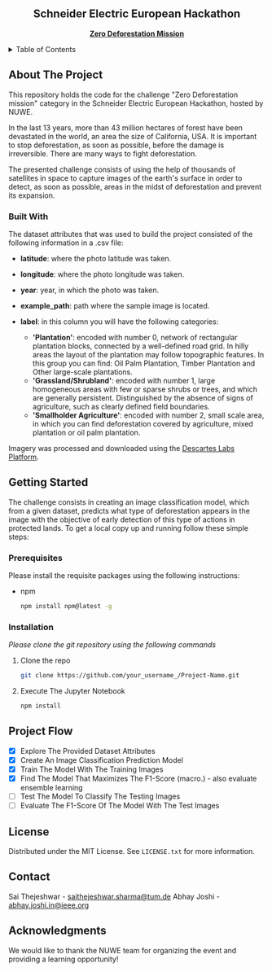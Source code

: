 <br />
  <h2 align="center">Schneider Electric European Hackathon</h1>
  <p align="center">
    <a href="https://nuwe.io/dev/event/schneider-electric-european-hackathon"><strong>Zero Deforestation Mission</strong></a>
    <br />
  </p>
</div>

<!-- TABLE OF CONTENTS -->
<details>
  <summary>Table of Contents</summary>
  <ol>
    <li>
      <a href="#about-the-project">About The Project</a>
      <ul>
        <li><a href="#built-with">Built With</a></li>
      </ul>
    </li>
    <li>
      <a href="#getting-started">Getting Started</a>
      <ul>
        <li><a href="#prerequisites">Prerequisites</a></li>
        <li><a href="#installation">Installation</a></li>
      </ul>
    </li>
    <li><a href="#project-flow">Project Flow</a></li>
    <li><a href="#license">License</a></li>
    <li><a href="#contact">Contact</a></li>
    <li><a href="#acknowledgments">Acknowledgments</a></li>
  </ol>
</details>



<!-- ABOUT THE PROJECT -->
## About The Project

This repository holds the code for the challenge "Zero Deforestation mission" category in the Schneider Electric European Hackathon, hosted by NUWE.

In the last 13 years, more than 43 million hectares of forest have been devastated in the world, an area the size of California, USA. It is important to stop deforestation, as soon as possible, before the damage is irreversible. There are many ways to fight deforestation. 

The presented challenge consists of using the help of thousands of satellites in space to capture images of the earth's surface in order to detect, as soon as possible, areas in the midst of deforestation and prevent its expansion.

### Built With

The dataset attributes that was used to build the project consisted of the following information in a .csv file: 

-   **latitude**: where the photo latitude was taken.
-   **longitude**: where the photo longitude was taken.
-   **year**: year, in which the photo was taken.
-   **example_path**: path where the sample image is located.
-   **label**: in this column you will have the following categories:

    -   **'Plantation'**: encoded with number 0, network of rectangular plantation blocks, connected by a well-defined road grid. In hilly areas the layout of the plantation may follow topographic features. In this group you can find: Oil Palm Plantation, Timber Plantation and Other large-scale plantations.
    -   **'Grassland/Shrubland'**: encoded with number 1, large homogeneous areas with few or sparse shrubs or trees, and which are generally persistent. Distinguished by the absence of signs of agriculture, such as clearly defined field boundaries.
    -   **'Smallholder Agriculture'**: encoded with number 2, small scale area, in which you can find deforestation covered by agriculture, mixed plantation or oil palm plantation.
 
Imagery was processed and downloaded using the [Descartes Labs Platform](https://www.descarteslabs.com/).

<!-- GETTING STARTED -->
## Getting Started

The challenge consists in creating an image classification model, which from a given dataset, predicts what type of deforestation appears in the image with the objective of early detection of this type of actions in protected lands. To get a local copy up and running follow these simple steps:

### Prerequisites

Please install the requisite packages using the following instructions:
* npm
  ```sh
  npm install npm@latest -g
  ```

### Installation

_Please clone the git repository using the following commands_

1. Clone the repo
   ```sh
   git clone https://github.com/your_username_/Project-Name.git
   ```
2. Execute The Jupyter Notebook
   ```sh
   npm install
   ```

<!-- ROADMAP -->
## Project Flow

- [x] Explore The Provided Dataset Attributes
- [x] Create An Image Classification Prediction Model
- [x] Train The Model With The Training Images
- [x] Find The Model That Maximizes The F1-Score (macro.) - also evaluate ensemble learning
- [ ] Test The Model To Classify The Testing Images
- [ ] Evaluate The F1-Score Of The Model With The Test Images
<!-- LICENSE -->
## License

Distributed under the MIT License. See `LICENSE.txt` for more information.

<!-- CONTACT -->
## Contact

Sai Thejeshwar - saithejeshwar.sharma@tum.de
Abhay Joshi - abhay.joshi.in@ieee.org

<!-- ACKNOWLEDGMENTS -->
## Acknowledgments

We would like to thank the NUWE team for organizing the event and providing a learning opportunity!

